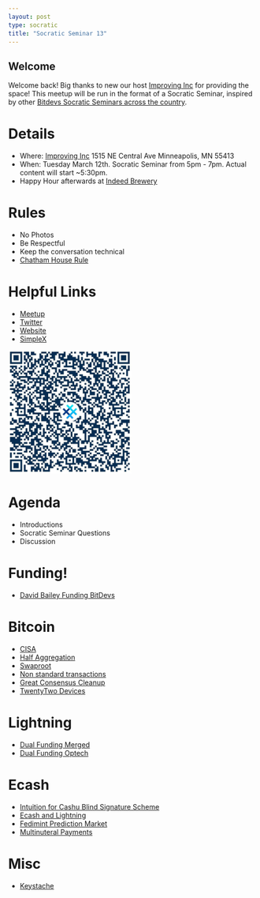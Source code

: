 ```yaml
---
layout: post
type: socratic
title: "Socratic Seminar 13"
---
```


## Welcome

Welcome back! Big thanks to new our host [Improving Inc](https://improving.com/) for providing the space!
This meetup will be run in the format of a Socratic Seminar, inspired by other [Bitdevs Socratic Seminars across the country](https://bitdevs.org/cities).

# Details
 - Where: [Improving Inc](https://www.google.com/maps/place/1515+NE+Central+Ave,+Minneapolis,+MN+55413/@45.0037797,-93.2469316,17z/data=!4m6!3m5!1s0x52b32d965c06ad57:0x277e62e6c3015129!8m2!3d45.0039428!4d-93.2456978!16s%2Fg%2F11bw3z3dw6) 1515 NE Central Ave Minneapolis, MN 55413
 - When: Tuesday March 12th. Socratic Seminar from 5pm - 7pm. Actual content will start ~5:30pm. 
 - Happy Hour afterwards at [Indeed Brewery](https://www.indeedbrewing.com/)

# Rules
 - No Photos
 - Be Respectful
 - Keep the conversation technical
 - [Chatham House Rule](https://www.facilitator.school/blog/chatham-house-rule)

# Helpful Links
 - [Meetup](https://www.meetup.com/minneapolis-bitcoin-developers/events/298091031/)
 - [Twitter](https://twitter.com/BitcoinersMPLS)
 - [Website](https://bitdevsmpls.org)
 - [SimpleX](https://simplex.chat/contact#/?v=1-2&smp=smp%3A%2F%2FenEkec4hlR3UtKx2NMpOUK_K4ZuDxjWBO1d9Y4YXVaA%3D%40smp14.simplex.im%2F2yDM8Eh4B5js6FLUOsANpVYwUt79Q_TO%23%2F%3Fv%3D1-2%26dh%3DMCowBQYDK2VuAyEAqaz4Ij9Xxn3ziHXN9DhPBdbTgYc-XjGpKcr-oDBL-hc%253D%26srv%3Daspkyu2sopsnizbyfabtsicikr2s4r3ti35jogbcekhm3fsoeyjvgrid.onion&data=%7B%22type%22%3A%22group%22%2C%22groupLinkId%22%3A%22I3WA2zuDa5OOHwDT6m0G8Q%3D%3D%22%7D)


<img src="../simplex.jpeg" width="250" height="250" />

# Agenda
 - Introductions
 - Socratic Seminar Questions
 - Discussion

# Funding!
 - [David Bailey Funding BitDevs](https://mempool.space/address/bc1q777s2k9nu2v87xts69fkw9zl8duua0qduw7pzl)

# Bitcoin
 - [CISA](https://github.com/BlockstreamResearch/cross-input-aggregation)
 - [Half Aggregation](https://twitter.com/real_or_random/status/1764978887996448839)
 - [Swaproot](https://acinq.co/blog/phoenix-swaproot)
 - [Non standard transactions](https://b10c.me/observations/09-non-standard-transactions/)
 - [Great Consensus Cleanup](https://stacker.news/items/437269)
 - [TwentyTwo Devices](https://twitter.com/afilini/status/1766085500106920268)

# Lightning
 - [Dual Funding Merged](https://github.com/lightning/bolts/pull/851)
 - [Dual Funding Optech](https://bitcoinops.org/en/topics/dual-funding/)

# Ecash
 - [Intuition for Cashu Blind Signature Scheme](https://delvingbitcoin.org/t/building-intuition-for-the-cashu-blind-signature-scheme/506)
 - [Ecash and Lightning](https://delvingbitcoin.org/t/ecash-and-lightning-via-zkcp/586)
 - [Fedimint Prediction Market](https://stacker.news/items/425620)
 - [Multinuteral Payments](https://twitter.com/callebtc/status/1766116631795662921)

# Misc
 - [Keystache](https://stacker.news/items/436792)